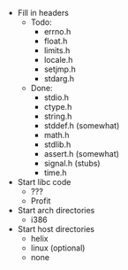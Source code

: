 - Fill in headers
	- Todo:
		- errno.h
		- float.h
		- limits.h
		- locale.h
		- setjmp.h
		- stdarg.h
	- Done:
		- stdio.h
		- ctype.h
		- string.h
		- stddef.h (somewhat)
		- math.h
		- stdlib.h
		- assert.h (somewhat)
		- signal.h (stubs)
		- time.h
- Start libc code
	- ???
	- Profit
- Start arch directories
	- i386
- Start host directories
	- helix
	- linux (optional)
	- none
